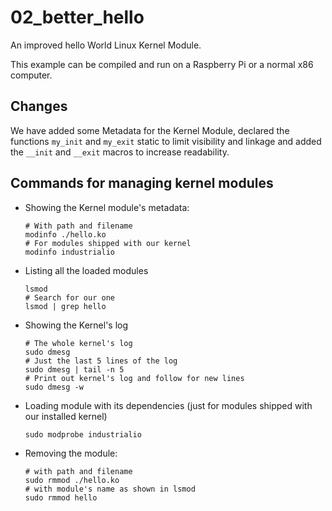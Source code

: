 # 02_better_hello

An improved hello World Linux Kernel Module.

This example can be compiled and run on a Raspberry Pi or a normal x86 computer.

## Changes

We have added some Metadata for the Kernel Module, declared the functions  `my_init` and `my_exit` static to limit visibility and linkage and added the `__init` and `__exit` macros to increase readability.

## Commands for managing kernel modules

- Showing the Kernel module's metadata:
  ~~~
  # With path and filename
  modinfo ./hello.ko
  # For modules shipped with our kernel
  modinfo industrialio
  ~~~
- Listing all the loaded modules
  ~~~
  lsmod
  # Search for our one
  lsmod | grep hello
  ~~~
- Showing the Kernel's log
  ~~~
  # The whole kernel's log
  sudo dmesg
  # Just the last 5 lines of the log
  sudo dmesg | tail -n 5
  # Print out kernel's log and follow for new lines
  sudo dmesg -w
  ~~~
- Loading module with its dependencies (just for modules shipped with our installed kernel)
  ~~~
  sudo modprobe industrialio
  ~~~
- Removing the module:
  ~~~
  # with path and filename
  sudo rmmod ./hello.ko
  # with module's name as shown in lsmod
  sudo rmmod hello
  ~~~




